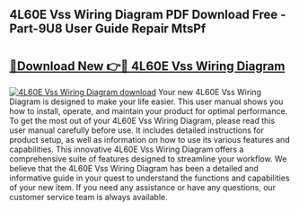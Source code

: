 ## 4L60E Vss Wiring Diagram PDF Download Free - Part-9U8 User Guide Repair MtsPf

# <h2><a href="http://dfmdova.blite.top/?on=4L60E+Vss+Wiring+Diagram">🔗Download New 👉🔴 4L60E Vss Wiring Diagram</a></h2>

[![4L60E Vss Wiring Diagram download](https://i.imgur.com/lujVjoI.png)](http://dfmdova.blite.top/?on=4L60E+Vss+Wiring+Diagram)
Your new 4L60E Vss Wiring Diagram is designed to make your life easier. This user manual shows you how to install, operate, and maintain your product for optimal performance. To get the most out of your 4L60E Vss Wiring Diagram, please read this user manual carefully before use. It includes detailed instructions for product setup, as well as information on how to use its various features and capabilities. This innovative 4L60E Vss Wiring Diagram offers a comprehensive suite of features designed to streamline your workflow. We believe that the 4L60E Vss Wiring Diagram has been a detailed and informative guide in your quest to understand the functions and capabilities of your new item. If you need any assistance or have any questions, our customer service team is always available.
